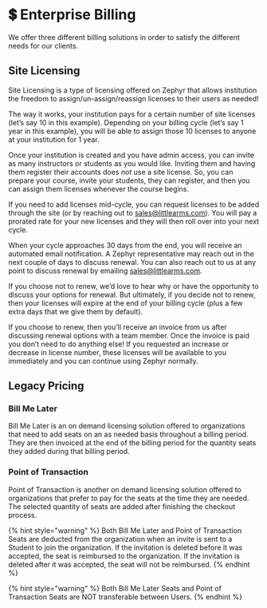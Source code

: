 # 💲 Enterprise Billing

We offer three different billing solutions in order to satisfy the different needs for our clients.

## Site Licensing

Site Licensing is a type of licensing offered on Zephyr that allows institution the freedom to assign/un-assign/reassign licenses to their users as needed!

The way it works, your institution pays for a certain number of site licenses (let’s say 10 in this example). Depending on your billing cycle (let’s say 1 year in this example), you will be able to assign those 10 licenses to anyone at your institution for 1 year.

Once your institution is created and you have admin access, you can invite as many instructors or students as you would like. Inviting them and having them register their accounts does _not_ use a site license. So, you can prepare your course, invite your students, they can register, and then you can assign them licenses whenever the course begins.

If you need to add licenses mid-cycle, you can request licenses to be added through the site (or by reaching out to [sales@littlearms.com](mailto:sales@littlearms.com)). You will pay a prorated rate for your new licenses and they will then roll over into your next cycle.

When your cycle approaches 30 days from the end, you will receive an automated email notification. A Zephyr representative may reach out in the next couple of days to discuss renewal. You can also reach out to us at any point to discuss renewal by emailing [sales@littlearms.com](mailto:sales@littlearms.com).

If you choose not to renew, we’d love to hear why or have the opportunity to discuss your options for renewal. But ultimately, if you decide not to renew, then your licenses will expire at the end of your billing cycle (plus a few extra days that we give them by default).

If you choose to renew, then you’ll receive an invoice from us after discussing renewal options with a team member. Once the invoice is paid you don’t need to do anything else! If you requested an increase or decrease in license number, these licenses will be available to you immediately and you can continue using Zephyr normally.

## Legacy Pricing

### Bill Me Later

Bill Me Later is an on demand licensing solution offered to organizations that need to add seats on an as needed basis throughout a billing period.  They are then invoiced at the end of the billing period for the quantity seats they added during that billing period. &#x20;

### Point of Transaction

Point of Transaction is another on demand licensing solution offered to organizations that prefer to pay for the seats at the time they are needed.  The selected quantity of seats are added after finishing the checkout process.

{% hint style="warning" %}
Both Bill Me Later and Point of Transaction Seats are deducted from the organization when an invite is sent to a Student to join the organization.  If the invitation is deleted before it was accepted, the seat is reimbursed to the organization.  If the invitation is deleted after it was accepted, the seat will not be reimbursed.
{% endhint %}

{% hint style="warning" %}
Both Bill Me Later Seats and Point of Transaction Seats are NOT transferable between Users.&#x20;
{% endhint %}
